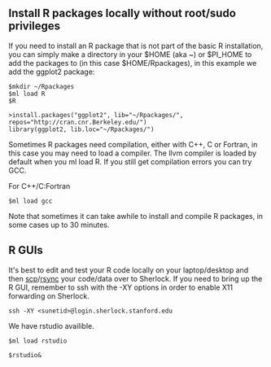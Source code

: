 ## Install R packages locally without root/sudo privileges

If you need to install an R package that is not part of the basic R installation, you can simply make a directory 
in your $HOME (aka ~) or $PI_HOME to add the packages to (in this case $HOME/Rpackages), in this example we add the ggplot2 package:

```
$mkdir ~/Rpackages
$ml load R
$R

>install.packages("ggplot2", lib="~/Rpackages/", repos="http://cran.cnr.Berkeley.edu/")
library(ggplot2, lib.loc="~/Rpackages/")
```
Sometimes R packages need compilation, either with C++, C or Fortran, in this case you may need to load a compiler.  The llvm compiler is loaded by default when you ml load R.  If you still get compilation errors you can try GCC.

For C++/C:Fortran
```
$ml load gcc
```

Note that sometimes it can take awhile to install and compile R packages, in some cases up to 30 minutes.
## R GUIs

It's best to edit and test your R code locally on your laptop/desktop and then [scp]/[rsync] your code/data over to Sherlock. If you need to bring up the R GUI, remember to ssh with the -XY options in order to enable X11 forwarding on Sherlock.

```
ssh -XY <sunetid>@login.sherlock.stanford.edu
```

We have rstudio availible.

```
$ml load rstudio

$rstudio&
```

[comment]: #  (link URLs -----------------------------------------------------)

[scp]: https://www.sherlock.stanford.edu/docs/user-guide/storage/data-transfer/#scp-secure-copy
[rsync]: https://www.sherlock.stanford.edu/docs/user-guide/storage/data-transfer/#rsync
